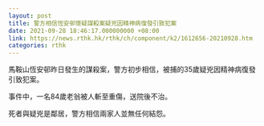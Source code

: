 ```yaml
---
layout: post
title: 警方相信恆安邨懷疑謀殺案疑兇因精神病復發引致犯案
date: 2021-09-28 18:46:17.000000000 +08:00
link: https://news.rthk.hk/rthk/ch/component/k2/1612656-20210928.htm
categories: rthk
---
```


馬鞍山恆安邨昨日發生的謀殺案，警方初步相信，被捕的35歲疑兇因精神病復發引致犯案。

事件中，一名84歲老翁被人斬至重傷，送院後不治。

死者與疑兇是鄰居，警方相信兩家人並無任何結怨。
